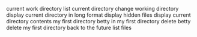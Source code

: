 current work directory
list current directory
change working directory
display current directory in long format
display hidden files
display current directory contents
my first directory
betty in my first directory
delete betty
delete my first directory
back to the future
list files
